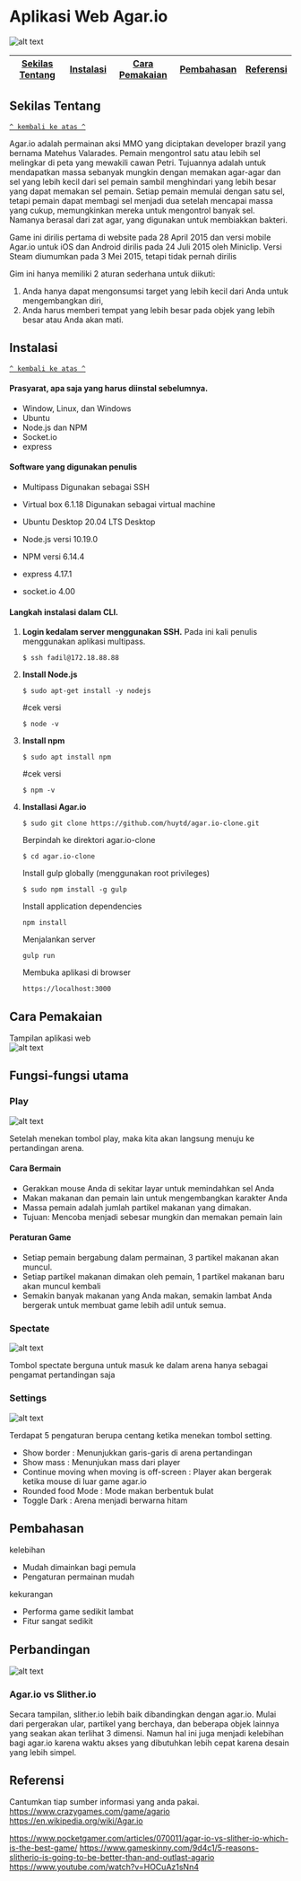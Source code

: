 # Aplikasi Web Agar.io

![alt text](https://github.com/fadilrisdian34/komdat-p2-14/blob/main/judul.png)

[Sekilas Tentang](#sekilas-tentang) | [Instalasi](#instalasi) | [Cara Pemakaian](#cara-pemakaian) | [Pembahasan](#pembahasan) | [Referensi](#referensi)
:---:|:---:|:---:|:---:|:---:



## Sekilas Tentang
[`^ kembali ke atas ^`](#)

Agar.io adalah permainan aksi MMO yang diciptakan developer brazil yang bernama Matehus Valarades. Pemain mengontrol satu atau lebih sel melingkar di peta yang mewakili cawan Petri. Tujuannya adalah untuk mendapatkan massa sebanyak mungkin dengan memakan agar-agar dan sel yang lebih kecil dari sel pemain sambil menghindari yang lebih besar yang dapat memakan sel pemain. Setiap pemain memulai dengan satu sel, tetapi pemain dapat membagi sel menjadi dua setelah mencapai massa yang cukup, memungkinkan mereka untuk mengontrol banyak sel. Namanya berasal dari zat agar, yang digunakan untuk membiakkan bakteri. 

Game ini dirilis pertama di website pada 28 April 2015 dan  versi mobile Agar.io untuk iOS dan Android dirilis pada 24 Juli 2015 oleh Miniclip.
Versi Steam diumumkan pada 3 Mei 2015, tetapi tidak pernah dirilis

Gim ini hanya memiliki 2 aturan sederhana untuk diikuti: 
1) Anda hanya dapat mengonsumsi target yang lebih kecil dari Anda untuk mengembangkan diri, 
2) Anda harus memberi tempat yang lebih besar pada objek yang lebih besar atau Anda akan mati. 


## Instalasi
[`^ kembali ke atas ^`](#)

#### Prasyarat, apa saja yang harus diinstal sebelumnya.
* Window, Linux, dan Windows
* Ubuntu
* Node.js dan NPM
* Socket.io
* express

#### Software yang digunakan penulis
* Multipass 
  Digunakan sebagai SSH 
   
* Virtual box 6.1.18
  Digunakan sebagai virtual machine 
  
* Ubuntu Desktop 20.04 LTS Desktop
  
* Node.js versi 10.19.0
* NPM versi 6.14.4
* express 4.17.1
* socket.io 4.00


#### Langkah instalasi dalam CLI.
1. **Login kedalam server menggunakan SSH.** Pada ini kali penulis menggunakan aplikasi multipass. 
    ```
    $ ssh fadil@172.18.88.88 
    ```
2. **Install Node.js**
    ```
    $ sudo apt-get install -y nodejs
    ```
    #cek versi 
    ```
    $ node -v
    ```
3. **Install npm**
    ```
    $ sudo apt install npm 
    ```
    #cek versi 
    ```
    $ npm -v
    ```
5.  **Installasi Agar.io**
    ```
    $ sudo git clone https://github.com/huytd/agar.io-clone.git
    ```
    Berpindah ke direktori agar.io-clone
    ```
    $ cd agar.io-clone
    ```
    Install gulp globally (menggunakan root privileges)
    ```
    $ sudo npm install -g gulp
    ```
    Install application dependencies
    ```
    npm install
    ```
    Menjalankan server
    ```
    gulp run 
    ```
    Membuka aplikasi di browser
    ```
    https://localhost:3000
    ```
    

## Cara Pemakaian

Tampilan aplikasi web <br>
![alt text](https://github.com/fadilrisdian34/komdat-p2-14/blob/main/1.png)

## Fungsi-fungsi utama

### Play
  
![alt text](https://github.com/fadilrisdian34/komdat-p2-14/blob/main/play.gif)
    
Setelah menekan tombol play, maka kita akan langsung menuju ke pertandingan arena. 
  
#### Cara Bermain
- Gerakkan mouse Anda di sekitar layar untuk memindahkan sel Anda
- Makan makanan dan pemain lain untuk mengembangkan karakter Anda
- Massa pemain adalah jumlah partikel makanan yang dimakan.
- Tujuan: Mencoba menjadi sebesar mungkin dan memakan pemain lain
  
#### Peraturan Game
- Setiap pemain bergabung dalam permainan, 3 partikel makanan akan muncul.
- Setiap partikel makanan dimakan oleh pemain, 1 partikel makanan baru akan muncul kembali
- Semakin banyak makanan yang Anda makan, semakin lambat Anda bergerak untuk membuat game lebih adil untuk semua.
    
### Spectate
    
  ![alt text](https://github.com/fadilrisdian34/komdat-p2-14/blob/main/spectate.png)
  
Tombol spectate berguna untuk masuk ke dalam arena hanya sebagai pengamat pertandingan saja 
  
### Settings
  
  ![alt text](https://github.com/fadilrisdian34/komdat-p2-14/blob/main/2.png)
  
 Terdapat 5 pengaturan berupa centang ketika menekan tombol setting.
 * Show border : Menunjukkan garis-garis di arena pertandingan
 * Show mass   : Menunjukan mass dari player
 * Continue moving when moving is off-screen : Player akan bergerak ketika mouse di luar game agar.io
 * Rounded food Mode : Mode makan berbentuk bulat
 * Toggle Dark : Arena menjadi berwarna hitam


## Pembahasan

kelebihan
* Mudah dimainkan bagi pemula
* Pengaturan permainan mudah

kekurangan
* Performa game sedikit lambat
* Fitur sangat sedikit

## Perbandingan 
![alt text](https://github.com/fadilrisdian34/komdat-p2-14/blob/main/vs.jpg)

### Agar.io vs Slither.io

Secara tampilan, slither.io lebih baik dibandingkan dengan agar.io. Mulai dari pergerakan ular, partikel yang berchaya, dan beberapa objek lainnya yang seakan akan terlihat 3 dimensi. Namun hal ini juga menjadi kelebihan bagi agar.io karena waktu akses yang dibutuhkan lebih cepat karena desain yang lebih simpel.


## Referensi

Cantumkan tiap sumber informasi yang anda pakai.
https://www.crazygames.com/game/agario
https://en.wikipedia.org/wiki/Agar.io

https://www.pocketgamer.com/articles/070011/agar-io-vs-slither-io-which-is-the-best-game/
https://www.gameskinny.com/9d4c1/5-reasons-slitherio-is-going-to-be-better-than-and-outlast-agario
https://www.youtube.com/watch?v=HOCuAz1sNn4
